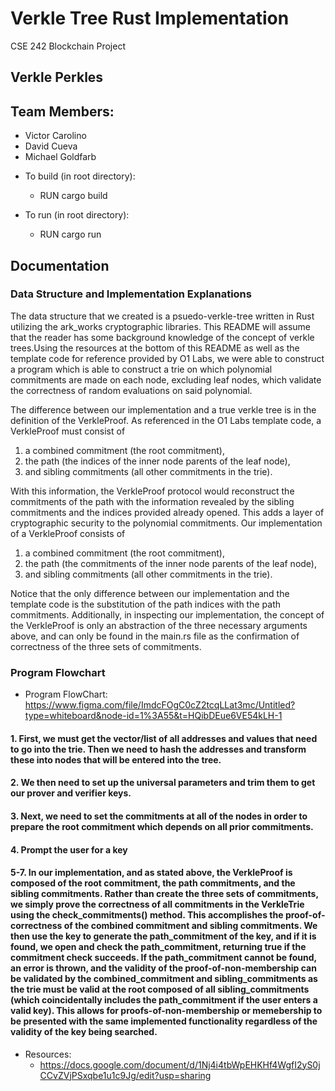 # Verkle Tree Rust Implementation
CSE 242 Blockchain Project
## Verkle Perkles
## Team Members:
- Victor Carolino
- David Cueva
- Michael Goldfarb

* To build (in root directory):
    * RUN cargo build

* To run (in root directory):
    * RUN cargo run

## Documentation

### Data Structure and Implementation Explanations

The data structure that we created is a psuedo-verkle-tree written in Rust utilizing the ark_works cryptographic libraries. This README will assume that the reader has some background knowledge of the concept of verkle trees.Using the resources at the bottom of this README as well as the template code for reference provided by O1 Labs, we were able to construct a program which is able to construct a trie on which polynomial commitments are made on each node, excluding leaf nodes, which validate the correctness of random evaluations on said polynomial. 

The difference between our implementation and a true verkle tree is in the definition of the VerkleProof. As referenced in the O1 Labs template code, a VerkleProof must consist of 

1) a combined commitment (the root commitment), 
2) the path (the indices of the inner node parents of the leaf node), 
3) and sibling commitments (all other commitments in the trie). 

With this information, the VerkleProof protocol would reconstruct the commitments of the path with the information revealed by the sibling commitments and the indices provided already opened. This adds a layer of cryptographic security to the polynomial commitments. Our implementation of a VerkleProof consists of

1) a combined commitment (the root commitment),
2) the path (the commitments of the inner node parents of the leaf node),
3) and sibling commitments (all other commitments in the trie).

Notice that the only difference between our implementation and the template code is the substitution of the path indices with the path commitments. Additionally, in inspecting our implementation, the concept of the VerkleProof is only an abstraction of the three necessary arguments above, and can only be found in the main.rs file as the confirmation of correctness of the three sets of commitments. 

### Program Flowchart 
* Program FlowChart: https://www.figma.com/file/ImdcFOgC0cZ2tcqLLat3mc/Untitled?type=whiteboard&node-id=1%3A55&t=HQibDEue6VE54kLH-1

#### 1. First, we must get the vector/list of all addresses and values that need to go into the trie. Then we need to hash the addresses and transform these into nodes that will be entered into the tree. 
#### 2. We then need to set up the universal parameters and trim them to get our prover and verifier keys.
#### 3. Next, we need to set the commitments at all of the nodes in order to prepare the root commitment which depends on all prior commitments.
#### 4. Prompt the user for a key
#### 5-7. In our implementation, and as stated above, the VerkleProof is composed of the root commitment, the path commitments, and the sibling commitments. Rather than create the three sets of commitments, we simply prove the correctness of all commitments in the VerkleTrie using the check_commitments() method. This accomplishes the proof-of-correctness of the combined commitment and sibling commitments. We then use the key to generate the path_commitment of the key, and if it is found, we open and check the path_commitment, returning true if the commitment check succeeds. If the path_commitment cannot be found, an error is thrown, and the validity of the proof-of-non-membership can be validated by the combined_commitment and sibling_commitments as the trie must be valid at the root composed of all sibling_commitments (which coincidentally includes the path_commitment if the user enters a valid key). This allows for proofs-of-non-membership or memebership to be presented with the same implemented functionality regardless of the validity of the key being searched.

* Resources:
    * <https://docs.google.com/document/d/1Nj4i4tbWpEHKHf4WgfI2yS0jCCvZVjPSxqbe1u1c9Jg/edit?usp=sharing>



